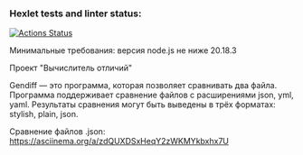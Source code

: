 ### Hexlet tests and linter status:
[![Actions Status](https://github.com/Olivia-Shch/frontend-project-46/actions/workflows/hexlet-check.yml/badge.svg)](https://github.com/Olivia-Shch/frontend-project-46/actions)

Минимальные требования: версия node.js не ниже 20.18.3

Проект "Вычислитель отличий"

Gendiff — это программа, которая позволяет сравнивать два файла. Программа поддерживает сравнение файлов с расширениями json, yml, yaml. Результаты сравнения могут быть выведены в трёх форматах: stylish, plain, json.


Сравнение файлов .json:
https://asciinema.org/a/zdQUXDSxHeqY2zWKMYkbxhx7U